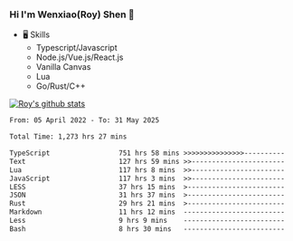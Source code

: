 ### Hi I'm Wenxiao(Roy) Shen 👋
- 🖥 Skills
  - Typescript/Javascript
  - Node.js/Vue.js/React.js
  - Vanilla Canvas
  - Lua
  - Go/Rust/C++

[![Roy's github stats](https://github-readme-stats.vercel.app/api?username=RoyShen12&show_icons=true&theme=radical&hide=prs,contribs)](https://github.com/anuraghazra/github-readme-stats)
<!--START_SECTION:waka-->

```txt
From: 05 April 2022 - To: 31 May 2025

Total Time: 1,273 hrs 27 mins

TypeScript                 751 hrs 58 mins >>>>>>>>>>>>>>>----------   58.66 %
Text                       127 hrs 59 mins >>-----------------------   09.98 %
Lua                        117 hrs 8 mins  >>-----------------------   09.14 %
JavaScript                 117 hrs 3 mins  >>-----------------------   09.13 %
LESS                       37 hrs 15 mins  >------------------------   02.91 %
JSON                       31 hrs 37 mins  >------------------------   02.47 %
Rust                       29 hrs 21 mins  >------------------------   02.29 %
Markdown                   11 hrs 12 mins  -------------------------   00.87 %
Less                       9 hrs 9 mins    -------------------------   00.71 %
Bash                       8 hrs 30 mins   -------------------------   00.66 %
```

<!--END_SECTION:waka-->

